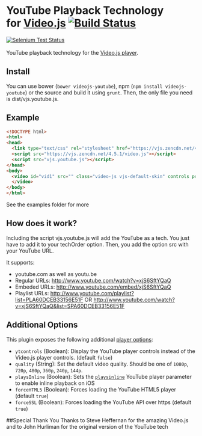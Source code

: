 # YouTube Playback Technology<br />for [Video.js](https://github.com/videojs/video.js) [![Build Status](https://travis-ci.org/eXon/videojs-youtube.svg?branch=master)](https://travis-ci.org/eXon/videojs-youtube)
[![Selenium Test Status](https://saucelabs.com/browser-matrix/videojs-youtube.svg)](https://saucelabs.com/u/videojs-youtube)
<br /><br />
YouTube playback technology for the [Video.js player](https://github.com/videojs/video.js/).

## Install
You can use bower (`bower videojs-youtube`), npm (`npm install videojs-youtube`) or the source and build it using `grunt`. Then, the only file you need is dist/vjs.youtube.js.

## Example
```html
<!DOCTYPE html>
<html>
<head>
  <link type="text/css" rel="stylesheet" href="https://vjs.zencdn.net/4.5.1/video-js.css" />
  <script src="https://vjs.zencdn.net/4.5.1/video.js"></script>
  <script src="vjs.youtube.js"></script>
</head>
<body>
  <video id="vid1" src="" class="video-js vjs-default-skin" controls preload="auto" width="640" height="360" data-setup='{ "techOrder": ["youtube"], "src": "http://www.youtube.com/watch?v=xjS6SftYQaQ" }'>
  </video>
</body>
</html>
```


See the examples folder for more

## How does it work?
Including the script vjs.youtube.js will add the YouTube as a tech. You just have to add it to your techOrder option. Then, you add the option src with your YouTube URL.

It supports:
- youtube.com as well as youtu.be
- Regular URLs: http://www.youtube.com/watch?v=xjS6SftYQaQ
- Embeded URLs: http://www.youtube.com/embed/xjS6SftYQaQ
- Playlist URLs: http://www.youtube.com/playlist?list=PLA60DCEB33156E51F OR http://www.youtube.com/watch?v=xjS6SftYQaQ&list=SPA60DCEB33156E51F

## Additional Options
This plugin exposes the following additional [player options](https://github.com/videojs/video.js/blob/master/docs/guides/options.md):

- `ytcontrols` (Boolean): Display the YouTube player controls instead of the Video.js player controls. (default `false`)
- `quality` (String): Set the default video quality. Should be one of `1080p`, `720p`, `480p`, `360p`, `240p`, `144p`.
- `playsInline` (Boolean): Sets the [`playsinline`](https://developers.google.com/youtube/player_parameters?playerVersion=HTML5#playsinline) YouTube player parameter to enable inline playback on iOS
- `forceHTML5` (Boolean): Forces loading the YouTube HTML5 player (default `true`)
- `forceSSL` (Boolean): Forces loading the YouTube API over https (default `true`)

##Special Thank You
Thanks to Steve Heffernan for the amazing Video.js and to John Hurliman for the original version of the YouTube tech
